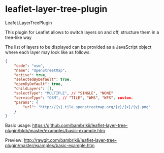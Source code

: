 # leaflet-layer-tree-plugin

Leafet.LayerTreePlugin

This plugin for Leaflet allows to switch layers on and off, structure them in a tree-like way

The list of layers to be displayed can be provided as a JavaScript object where each layer may look like as follows:
```json
{
	"code": "osm",
	"name": "OpenStreetMap",
	"active": true,
	"selectedByDefault": true,
	"openByDefault": true,
	"childLayers": [],
	"selectType": "MULTIPLE", // "SINGLE", "NONE"
	"serviceType": "OSM", // "TILE", "WMS", "WFS", custom.
	"params": {
		"url": "http://{s}.tile.openstreetmap.org/{z}/{x}/{y}.png"
	}
}
```

Basic usage: https://github.com/bambrikii/leaflet-layer-tree-plugin/blob/master/examples/basic-example.htm

Preview: http://rawgit.com/bambrikii/leaflet-layer-tree-plugin/master/examples/basic-example.htm
